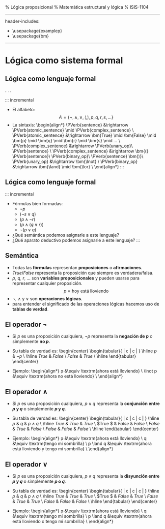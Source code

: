 % Lógica proposicional
% Matemática estructural y lógica 
% ISIS-1104

---
header-includes:
- \usepackage{examplep}
- \usepackage{bm}
---

# Lógica como sistema formal

## Lógica como lenguaje formal

. . .

::: incremental

- El alfabeto: 
$$A = \{\lnot, \land, \lor, (, ), p, q, r, s, ...\}$$
- La sintaxis:
\begin{align*}
    \PVerb{sentence} &\rightarrow \PVerb{atomic_sentence} \mid \PVerb{complex_sentence} \\
    \PVerb{atomic_sentence} &\rightarrow \bm{True} \mid \bm{False} \mid \bm{p} \mid \bm{q} \mid \bm{r} \mid \bm{s} \mid ... \\
    \PVerb{complex_sentence} &\rightarrow  \PVerb{unary_op}\ \PVerb{sentence} \\
    \PVerb{complex_sentence} &\rightarrow  \bm{(} \PVerb{sentence}\ \PVerb{binary_op}\ \PVerb{sentence} \bm{)}\\
    \PVerb{unary_op} &\rightarrow \bm{\lnot} \\
    \PVerb{binary_op} &\rightarrow \bm{\land} \mid \bm{\lor} \\
\end{align*}
:::

## Lógica como lenguaje formal

::: incremental

- Fórmulas bien formadas:
    - $\lnot p$
    - $(\lnot s \lor q)$
    - $(p \land \lnot r)$
    - $(p \land (q \lor r))$
    - $\lnot (p \lor q)$
- ¿Qué semántica podemos asignarle a este lenguaje?
- ¿Qué aparato deductivo podemos asignarle a este lenguaje?
:::

## Semántica

- Todas las __fórmulas__ representan __proposiciones__ o __afirmaciones__.
- $True$/$False$ representa la proposición que siempre es verdadera/falsa.
- $p$, $q$, $r$, ... son __variables proposicionales__ y pueden usarse para representar cualquier proposición.
$$p\equiv\textrm{hoy está lloviendo}$$
- $\lnot$, $\land$ y $\lor$ son __operaciones lógicas__.
- para entender el significado de las operaciones lógicas hacemos uso de __tablas de verdad__.

## El operador $\lnot$

- Si $p$ es una proposición cualquiera, $\lnot p$ representa la __negación de $p$__ o simplemente __no $p$__.

- Su tabla de verdad es:
\begin{center}
  \begin{tabular}{ | c | c | }
    \hline
    $p$ & $\lnot p$ \\ \hline
    $True$ & $False$ \\
    $False$ & $True$ \\
    \hline
  \end{tabular}
\end{center} 

- Ejemplo:
\begin{align*}
    p &\equiv \textrm{ahora está lloviendo} \\
    \lnot p &\equiv \textrm{ahora no está lloviendo} \\
\end{align*}

## El operador $\land$

- Si $p$ es una proposición cualquiera, $p \land q$ representa la __conjunción entre $p$ y $q$__ o simplemente __$p$ y $q$__.

- Su tabla de verdad es:
\begin{center}
  \begin{tabular}{ | c | c | c | }
    \hline
      $p$  & $q$ & $p \land q$ \\ \hline
      $True$  & $True$  & $True$  \\
      $True $ & $False$ & $False$  \\
      $False$ & $True$  & $False$  \\
      $False$ & $False$ & $False$  \\
    \hline
  \end{tabular}
\end{center}

- Ejemplo:
\begin{align*}
    p &\equiv \textrm{ahora está lloviendo} \\
    q &\equiv \textrm{tengo mi sombrilla} \\
    p \land q &\equiv \textrm{ahora está lloviendo y tengo mi sombrilla} \\
\end{align*}

## El operador $\lor$

- Si $p$ es una proposición cualquiera, $p \lor q$ representa la __disyunción entre $p$ y $q$__ o simplemente __$p$ o $q$__.

- Su tabla de verdad es:
\begin{center}
  \begin{tabular}{ | c | c | c | }
    \hline
      $p$  & $q$ & $p \land q$ \\ \hline
      $True$  & $True$  & $True$  \\
      $True $ & $False$ & $True$  \\
      $False$ & $True$  & $True$  \\
      $False$ & $False$ & $False$  \\
    \hline
  \end{tabular}
\end{center}

- Ejemplo:
\begin{align*}
    p &\equiv \textrm{ahora está lloviendo} \\
    q &\equiv \textrm{tengo mi sombrilla} \\
    p \land q &\equiv \textrm{ahora está lloviendo o tengo mi sombrilla} \\
\end{align*}
